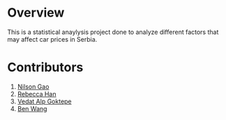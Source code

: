 # Overview

This is a statistical anaylysis project done to analyze different factors that may affect car prices in Serbia.

# Contributors

1. [Nilson Gao](https://github.com/itsBao)
2. [Rebecca Han](https://github.com/rebebbie)
3. [Vedat Alp Goktepe](https://github.com/VedatAlpGoktepe)
4. [Ben Wang](https://github.com/wben1998)

